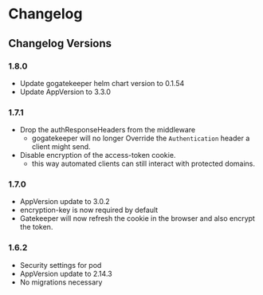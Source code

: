 # Changelog

## Changelog Versions

### 1.8.0
- Update gogatekeeper helm chart version to 0.1.54
- Update AppVersion to 3.3.0

### 1.7.1

- Drop the authResponseHeaders from the middleware
  - gogatekeeper will no longer Override the `Authentication` header a client might send.
- Disable encryption of the access-token cookie.
  - this way automated clients can still interact with protected domains.

### 1.7.0

- AppVersion update to 3.0.2
- encryption-key is now required by default
- Gatekeeper will now refresh the cookie in the browser and also encrypt the token.

### 1.6.2

- Security settings for pod
- AppVersion update to 2.14.3
- No migrations necessary
